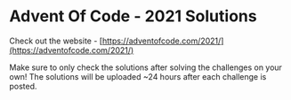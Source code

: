 # Advent Of Code - 2021 Solutions

Check out the website - [https://adventofcode.com/2021/](https://adventofcode.com/2021/)

Make sure to only check the solutions after solving the challenges on your own! The solutions will be uploaded ~24 hours after each challenge is posted.
